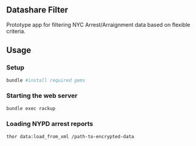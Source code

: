 ## Datashare Filter

Prototype app for filtering NYC Arrest/Arraignment data based on
flexible criteria.

## Usage

### Setup

```bash
bundle #install required gems
```

### Starting the web server
```bash
bundle exec rackup
```

### Loading NYPD arrest reports
```bash
thor data:load_from_xml /path-to-encrypted-data
```
